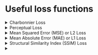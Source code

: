 # Useful loss functions

<details>
<summary>Charbonnier Loss</summary>

---

**Definition:**

Charbonnier Loss, also known as the Pseudo-Huber Loss, is a smooth approximation to the L1 (absolute difference) Loss. It's less sensitive to outliers than the L2 (squared difference) Loss.

**Formula:**

$$\ \text{CharbonnierLoss(x)}=\sqrt{x^2+\epsilon^2}\ $$
​

**Where:** 

- $\ \epsilon$ is a small constant to ensure smoothness.

**Characteristics:**

- It's convex and continuously differentiable, making it suitable for optimization.
- It behaves like L1 loss for large differences and like L2 loss for small differences, combining the advantages of both.

---

</details>

<details>
<summary>Perceptual Loss</summary>

---

**Definition:**

Perceptual Loss, often referred to as feature loss or content loss, is designed to measure the perceptual difference between two images. Instead of comparing pixel values directly, it compares the feature representations of the images as extracted by a pre-trained neural network.

**Formula:**

$$\  \text{PerceptualLoss} = \frac{1}{W \times H \times C} \sum_{i=1}^{W} \sum_{j=1}^{H} \sum_{k=1}^{C} (F_{ijk}^{\text{target}} - F_{ijk}^{\text{generated}})^2 $$


**Where:**

- $\ F^{target}$ and $\ F^{generated}$ are the feature maps of the target and generated images, respectively.
- $\ W, H$ and $\ C$ are the width, height, and number of channels of the feature maps, respectively.

**Characteristics:**

- It emphasizes perceptual and structural similarity over pixel-wise accuracy.
- Often uses features from a pre-trained network (like VGG) to compute the loss.
- Particularly useful in tasks where the exact pixel values are less important than the overall perceptual quality, such as style transfer or super-resolution.

---

</details>

<details>
<summary>Mean Squared Error (MSE) or L2 Loss</summary>

---

**Definition:**

MSE Loss measures the average squared difference between the estimated high-resolution image and the ground truth. It emphasizes pixel-wise accuracy.

**Formula:**

$$\ \text{MSE} = \frac{1}{N} \sum_{i=1}^N(y_i−\hat{y}_i)^2 $$

**Where:**

- $\ y_i$ is the pixel value of the ground truth image.
- $\ \hat{y}_i$ is the pixel value of the estimated image.
- $\ N$ is the total number of pixels.

**Characteristics:**

- Provides pixel-wise accuracy.
- Can lead to overly smooth results due to the quadratic penalty for deviations.

---

</details>

<details>
<summary>Mean Absolute Error (MAE) or L1 Loss</summary>

---

**Definition:**

MAE Loss measures the average absolute difference between the estimated image and the ground truth. It's less sensitive to outliers compared to MSE

**Formula:**

$$\ \text{MAE} = \frac{1}{N} \sum_{i=1}^{N} |{y_i-\hat{y}_i}|$$

**Where:**

- $\ y_i$ is the pixel value of the ground truth image.
- $\ \hat{y}_i$ is the pixel value of the estimated image.
- $\ N$ is the total number of pixels.

**Characteristics:**

- Less sensitive to outliers than MSE.
- Can produce sharper results compared to MSE.

---

</details>

<details>
<summary>Structural Similarity Index (SSIM) Loss</summary>

---

**Definition:**

SSIM Loss is designed to evaluate the structural and perceptual similarity between two images, focusing on luminance, contrast, and structure.

**Formula:**

$$\ \text{SSIM} = \frac{(2\mu_x\mu_y+c_1)(2\sigma_{xy}+c_2)}{(\mu_x^2+\mu_y^2+c_1)(\sigma_x^2+\sigma_y^2+c_2)}$$

**Where:**

- $\ \mu_x$ and $\ \mu_y$ are the average of images $\ x$ and $\ y$.
- $\ \sigma_x^2$ and $\ \sigma_y^2$ are the variances of images $\ x$ and $\ y$.
- $\ \sigma_{xy}$ is the covariance of $\ x$ and $\ y$.
- $\ c_1$ and $\ c_2$ are constants to avoid division by zero.

**Characteristics:**

- Evaluates structural and perceptual differences.
- More aligned with human visual perception compared to pixel-wise losses.

---
  
</details>

<details>
<summary></summary>

---

**Definition:**

---
  
</details>
